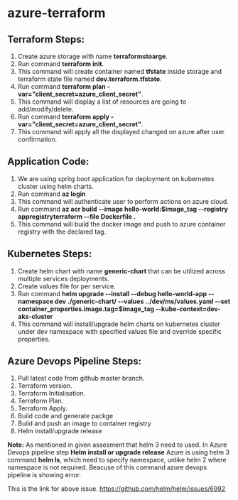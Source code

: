 # azure-terraform

## Terraform Steps:

1. Create azure storage with name <b>terraformstoarge</b>.
2. Run command <b>terraform init</b>.
3. This command will create container named <b>tfstate</b> inside storage and terraform state file named <b>dev.terraform.tfstate</b>.
4. Run command <b>terraform plan -var="client_secret=azure_client_secret"</b>.
5. This command will display a list of resources are going to add/modify/delete.
6. Run command <b>terraform apply -var="client_secret=azure_client_secret"</b>.
7. This command will apply all the displayed changed on azure after user confirmation.

## Application Code:

1. We are using spritg boot application for deployment on kubernetes cluster using helm charts.
2. Run command <b>az login</b>
3. This command will authenticate user to perform actions on azure cloud.
4. Run command <b>az acr build --image hello-world:$image_tag --registry appregistryterraform --file Dockerfile .</b>
5. This command will build the docker image and push to azure container registry with the declared tag.

## Kubernetes Steps:

1. Create helm chart with name <b>generic-chart</b> that can be utilized across multiple services deployments.
2. Create values file for per service.
3. Run command <b>helm upgrade --install --debug hello-world-app --namespace dev ./generic-chart/ --values ../dev/ms/values.yaml --set container_properties.image.tag=$image_tag --kube-context=dev-aks-cluster</b>
4. This command will install/upgrade helm charts on kubernetes cluster under dev namespace with specified values file and override specific properties.

## Azure Devops Pipeline Steps:

1. Pull latest code from github master branch.
2. Terraform version.
3. Terraform Initialisation.
4. Terraform Plan.
5. Terraform Apply.
6. Build code and generate packge
7. Build and push an image to container registry
8. Helm install/upgrade release
  
<b>Note:</b> As mentioned in given assesment that helm 3 need to used. In Azure Devops pipeline step <b>Helm install or upgrade release</b> Azure is using helm 3 command <b>helm ls</b>, which need to specify namespace, unlike helm 2 where namespace is not required. Beacuse of this command azure devops pipeline is showing error.

This is the link for above issue.
https://github.com/helm/helm/issues/6992

  
  
  

